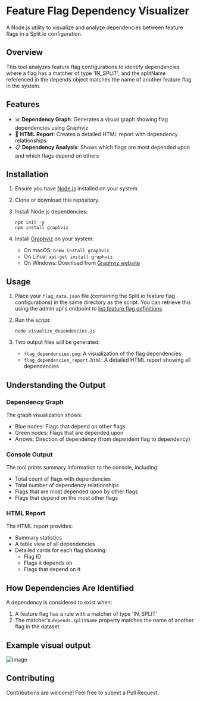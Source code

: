 # Feature Flag Dependency Visualizer

A Node.js utility to visualize and analyze dependencies between feature flags in a Split.io configuration.

## Overview

This tool analyzes feature flag configurations to identify dependencies where a flag has a matcher of type 'IN_SPLIT', and the splitName referenced in the depends object matches the name of another feature flag in the system.

## Features

- 📊 **Dependency Graph**: Generates a visual graph showing flag dependencies using Graphviz
- 📝 **HTML Report**: Creates a detailed HTML report with dependency relationships
- 📋 **Dependency Analysis**: Shows which flags are most depended upon and which flags depend on others

## Installation

1. Ensure you have [Node.js](https://nodejs.org/) installed on your system.

2. Clone or download this repository.

3. Install Node.js dependencies:
   ```
   npm init -y
   npm install graphviz
   ```

4. Install [Graphviz](https://graphviz.org/download/) on your system:
   - On macOS: `brew install graphviz`
   - On Linux: `apt-get install graphviz`
   - On Windows: Download from [Graphviz website](https://graphviz.org/download/)

## Usage

1. Place your `flag_data.json` file (containing the Split.io feature flag configurations) in the same directory as the script. You can retrieve this using the admin api's endpoint to [list feature flag definitions](https://docs.split.io/reference/list-feature-flag-definitions-in-environment)

2. Run the script:
   ```
   node visualize_dependencies.js
   ```

3. Two output files will be generated:
   - `flag_dependencies.png`: A visualization of the flag dependencies
   - `flag_dependencies_report.html`: A detailed HTML report showing all dependencies

## Understanding the Output

### Dependency Graph

The graph visualization shows:
- Blue nodes: Flags that depend on other flags
- Green nodes: Flags that are depended upon
- Arrows: Direction of dependency (from dependent flag to dependency)

### Console Output

The tool prints summary information to the console, including:
- Total count of flags with dependencies
- Total number of dependency relationships
- Flags that are most depended upon by other flags
- Flags that depend on the most other flags

### HTML Report

The HTML report provides:
- Summary statistics
- A table view of all dependencies
- Detailed cards for each flag showing:
  - Flag ID
  - Flags it depends on
  - Flags that depend on it

## How Dependencies Are Identified

A dependency is considered to exist when:
1. A feature flag has a rule with a matcher of type 'IN_SPLIT'
2. The matcher's `depends.splitName` property matches the name of another flag in the dataset

## Example visual output
![image](https://github.com/user-attachments/assets/79d0d55b-e945-464b-8f31-69a09b07617f)


## Contributing

Contributions are welcome! Feel free to submit a Pull Request.
